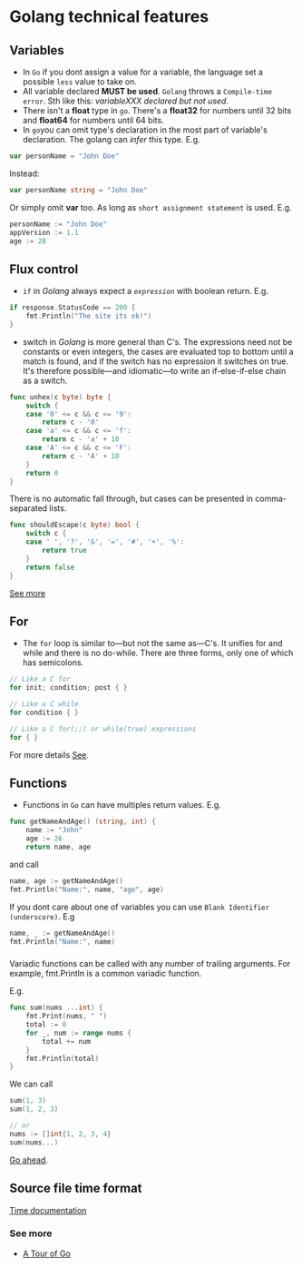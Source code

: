 # Golang technical features

## Variables
- In `Go` if you dont assign a value for a variable, the language set a possible `less` value to take on.
- All variable declared **MUST be used**. `Golang` throws a `Compile-time error`. Sth like this: _variableXXX declared but not used_.
- There isn't a **float** type in `go`. There's a **float32** for numbers until 32 bits and **float64** for numbers until 64 bits.
- In `go`you can omit type's declaration in the most part of variable's declaration. The golang can *infer* this type. E.g. 

```go
var personName = "John Doe"
```

Instead:

```go
var personName string = "John Doe"
```

Or simply omit **var** too. As long as `short assignment statement` is used. E.g.

```go
personName := "John Doe"
appVersion := 1.1
age := 28
```

## Flux control
- `if` in *Golang* always expect a _`expression`_ with boolean return. E.g. 
```go
if response.StatusCode == 200 {
    fmt.Println("The site its ok!")
}
```
- switch in *Golang* is more general than C's. The expressions need not be constants or even integers, the cases are evaluated top to bottom until a match is found, and if the switch has no expression it switches on true. It's therefore possible—and idiomatic—to write an if-else-if-else chain as a switch.

```go
func unhex(c byte) byte {
    switch {
    case '0' <= c && c <= '9':
        return c - '0'
    case 'a' <= c && c <= 'f':
        return c - 'a' + 10
    case 'A' <= c && c <= 'F':
        return c - 'A' + 10
    }
    return 0
}
```

There is no automatic fall through, but cases can be presented in comma-separated lists.

```go
func shouldEscape(c byte) bool {
    switch c {
    case ' ', '?', '&', '=', '#', '+', '%':
        return true
    }
    return false
}
```

[See more](https://golang.org/doc/effective_go.html#switch)

## For 
- The `for` loop is similar to—but not the same as—C's. It unifies for and while and there is no do-while. There are three forms, only one of which has semicolons.

```go
// Like a C for
for init; condition; post { }

// Like a C while
for condition { }

// Like a C for(;;) or while(true) expressions
for { }
```
For more details [See](https://github.com/leorenis/app-monitor-go/blob/master/app.go#L20).

## Functions
- Functions in `Go` can have multiples return values. E.g.

```go
func getNameAndAge() (string, int) {
    name := "John"
    age := 26
    return name, age
```
and call

```go
name, age := getNameAndAge()
fmt.Println("Name:", name, "age", age)
```

If you dont care about one of variables you can use `Blank Identifier (underscore)`. E.g

```go
name, _ := getNameAndAge()
fmt.Println("Name:", name)

```

### 

Variadic functions can be called with any number of trailing arguments. For example, fmt.Println is a common variadic function.

E.g.

```go
func sum(nums ...int) {
    fmt.Print(nums, " ")
    total := 0
    for _, num := range nums {
        total += num
    }
    fmt.Println(total)
}
```

We can call

```go
sum(1, 3)
sum(1, 2, 3)

// or
nums := []int{1, 2, 3, 4}
sum(nums...)
```
[Go ahead](https://gobyexample.com/variadic-functions).

## Source file time format

[Time documentation](https://golang.org/src/time/format.go)

### See more
- [A Tour of Go](https://go.dev/tour/flowcontrol/9)
